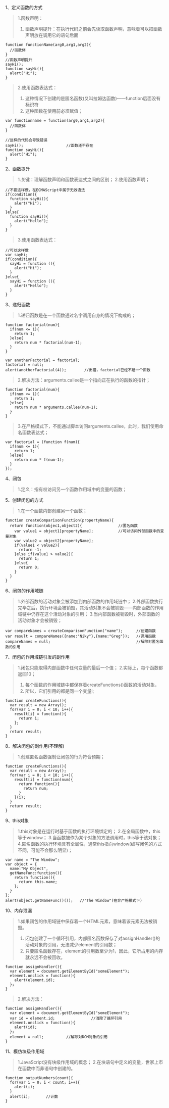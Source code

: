 1、定义函数的方式
> 1.函数声明：
> 1. 函数声明提升：在执行代码之前会先读取函数声明，意味着可以把函数声明放在调用它的语句后面
```
function functionName(arg0,arg1,arg2){
  //函数体
}
//函数声明提升
sayHi();
function sayHi(){
  alert("Hi");
}
```
> 2.使用函数表达式：
> 1. 这种情况下创建的是匿名函数(又叫拉姆达函数)——function后面没有标识符
> 2. 这种函数在使用前必须赋值；
```
var functionname = function(arg0,arg1,arg2){
  //函数体
}
```
```
//这样的代码会导致错误
sayHi();                   //函数还不存在
function sayHi(){
  alert("Hi");
}
```

2、函数提升
> 1.关键：理解函数声明和函数表达式之间的区别；
> 2.使用函数声明；
```
//不要这样做，在ECMAScript中属于无效语法
if(condition){
  function sayHi(){
    alert("Hi");
  }
}else{
  function sayHi(){
    alert("Hello");
  }
}
```
> 3.使用函数表达式：
```
//可以这样做
var sayHi;
if(condition){
  sayHi = function (){
    alert("Hi");
  }
}else{
  sayHi = function (){
    alert("Hello");
  }
}
```

3、递归函数
> 1.递归函数是在一个函数通过名字调用自身的情况下构成的；
```
function factorial(num){
  if(num <= 1){
    return 1;
  }else{
    return num * factorial(num-1);
  }
}

var anotherFactorial = factorial;
factorial = null;
alert(anotherFactorial(4));        //出错，factorial已经不是一个函数
```
> 2.解决方法：arguments.callee是一个指向正在执行的函数的指针；
```
function factorial(num){
  if(num <= 1){
    return 1;
  }else{
    return num * arguments.callee(num-1);
  }
}
```
> 3.在严格模式下，不能通过脚本访问arguments.callee，此时，我们使用命名函数表达式；
```
var factorial = (function f(num){
  if(num <= 1){
    return 1;
  }else{
    return num * f(num-1);
  }
});
```

4、闭包
> 1.定义：指有权访问另一个函数作用域中的变量的函数；

5、创建闭包的方式
> 1.在一个函数内部创建另一个函数；
```
function createComparisonFunction(propertyName){
  return function(objec1,object2){                //匿名函数
    var value1 = object1[propertyName];           //可以访问外部函数中的变量对象
    var value2 = object2[propertyName];
    if(value1 < value2){
      return -1;
    }else if(value1 > value2){
      return 1;
    }else{
      return 0;
    }
  }
}
```

6、闭包的作用域链
> 1.外部函数的活动对象会被添加到内部函数的作用域链中；
> 2.外部函数执行完毕之后，执行环境会被销毁，其活动对象不会被销毁——内部函数的作用域链中仍存在这个活动对象的引用；
> 3.当内部函数被销毁时，外部函数的活动对象才会被销毁；
```
var compareNames = createComparisonFunction("name");      //创建函数
var result = compareNames({name:"Niky"},{name:"Greg"});   //调用函数
compareNames = null;                                      //解除对匿名函数的引用
```

7、闭包的作用域链引发的副作用
> 1.闭包只能取得内部函数中任何变量的最后一个值；
> 2.实际上，每个函数都返回10；
> 1. 每个函数的作用域链中都保存着createFunctions()函数的活动对象，
> 2. 所以，它们引用的都是同一个变量i;
```
function createFunctions(){
  var result = new Array();
  for(var i = 0; i < 10; i++){
    result[i] = function(){
      return i;
    };
  }
  return result;
}
```

8、解决闭包的副作用(不理解)
> 1.创建匿名函数强制让闭包的行为符合预期；
```
function createFunctions(){
  var result = new Array();
  for(var i = 0; i < 10; i++){
    result[i] = function(num){
      return function(){
        return num;
      }
    }(i);
  }
  return result;
}
```

9、this对象
> 1.this对象是在运行时基于函数的执行环境绑定的；
> 2.在全局函数中，this等于window；
> 3.当函数被作为某个对象的方法调用时，this等于该对象；
> 4.匿名函数的执行环境具有全局性，通常this指向window(编写闭包的方式不同，可能不会那么明显)；
```
var name = "The Window";
var object = {
  name:"My Object",
  getNameFunc:function(){
    return function(){
      return this.name;
    };
  }
};
alert(object.getNameFunc()());   //"The Window"(在非严格模式下)
```

10、内存泄漏
> 1.如果闭包的作用域链中保存着一个HTML元素，意味着该元素无法被销毁。
> 1. 闭包创建了一个循环引用，内部匿名函数保存了对assignHandler()的活动对象的引用，无法减少element的引用数；
> 2. 只要匿名函数存在，element的引用数至少为1，因此，它所占用的内存就永远不会被回收。
```
function assignHandler(){
  var element = document.getElementById("someElement");
  element.onclick = function(){
    alert(element.id);
  };
}
```
> 2.解决方法：
```
function assignHandler(){
  var element = document.getElementById("someElement");
  var id = element.id;                //消除了循环引用
  element.onclick = function(){
    alert(id);
  };
  element = null;          //解除对DOM对象的引用
}
```

11、模仿块级作用域
> 1.JavaScript没有块级作用域的概念；
> 2.在块语句中定义的变量，世家上市在函数中而非语句中创建的。
```
function outputNumbers(count){
  for(var i = 0; i < count; i++){
    alert(i);
  }
  alert(i);       //计数
}
```
